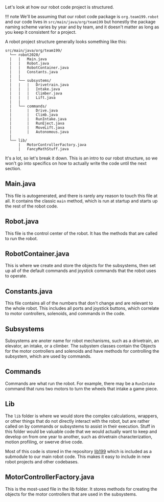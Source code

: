 Let's look at how our robot code project is structured.

!!! note
    We'll be assuming that our robot code package is `org.team199.robot` and our code lives in `src/main/java/org/team199` but honestly the package naming scheme varies by year and by team, and it doesn't matter as long as you keep it consistent for a project.

A robot project structure generally looks something like this:
```
src/main/java/org/team199/
  └── robot2020/
  |   |   Main.java
  |   |   Robot.java
  |   |   RobotContainer.java
  |   |   Constants.java
  |   |
  |   └── subsystems/
  |   |   |   Drivetrain.java
  |   |   |   Intake.java
  |   |   |   Climber.java
  |   |   |   Lift.java
  |   |
  |   └── commands/
  |       |   Drive.java
  |       |   Climb.java
  |       |   RunIntake.java
  |       |   RunEject.java
  |       |   MoveLift.java
  |       |   Autonomous.java
  |
  └── lib/
      |   MotorControllerFactory.java
      |   FancyMathStuff.java
```
It's a lot, so let's break it down. This is an intro to our robot structure, so we won't go into specifics on how to actually write the code until the next section.

## Main.java
This file is autogenerated, and there is rarely any reason to touch this file at all. It contains the classic `main` method, which is run at startup and starts up the rest of the robot code. 

## Robot.java
This file is the control center of the robot. It has the methods that are called to run the robot.

## RobotContainer.java
This is where we create and store the objects for the subsystems, then set up all of the default commands and joystick commands that the robot uses to operate.

## Constants.java
This file contains all of the numbers that don't change and are relevant to the whole robot. This includes all ports and joystick buttons, which correlate to motor controllers, solenoids, and commands in the code.

## Subsystems
Subsystems are anoter name for robot mechanisms, such as a drivetrain, an elevator, an intake, or a climber. The subystem classes contain the Objects for the motor controllers and solenoids and have methods for controlling the subsystem, which are used by commands.

## Commands
Commands are what run the robot. For example, there may be a `RunIntake` command that runs two motors to turn the wheels that intake a game piece. 

## Lib
The `lib` folder is where we would store the complex calculations, wrappers, or other things that do not directly interact with the robot, but are rather called on by commands or subsystems to assist in their execution. Stuff in this folder would be valuable code that we would actually want to keep and develop on from one year to another, such as drivetrain characterization, motion profiling, or swerve drive code.

Most of this code is stored in the repository [lib199](https://github.com/DeepBlueRobotics/lib199) which is included as a submodule to our main robot code. This makes it easy to include in new robot projects and other codebases.

## MotorControllerFactory.java
This is the most-used file in the lib folder. It stores methods for creating the objects for the motor controllers that are used in the subsystems.